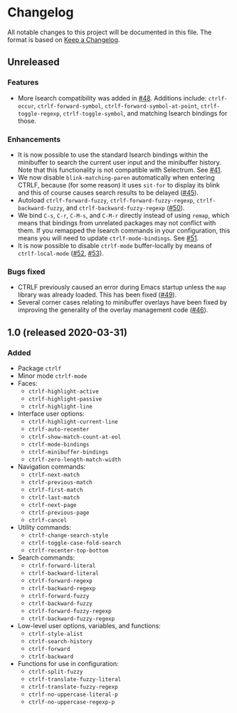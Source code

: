 # Changelog

All notable changes to this project will be documented in this file.
The format is based on [Keep a Changelog].

## Unreleased
### Features
* More Isearch compatibility was added in [#48]. Additions include:
  `ctrlf-occur`, `ctrlf-forward-symbol`,
  `ctrlf-forward-symbol-at-point`, `ctrlf-toggle-regexp`,
  `ctrlf-toggle-symbol`, and matching Isearch bindings for those.

### Enhancements
* It is now possible to use the standard Isearch bindings within the
  minibuffer to search the current user input and the minibuffer
  history. Note that this functionality is not compatible with
  Selectrum. See [#41].
* We now disable `blink-matching-paren` automatically when entering
  CTRLF, because (for some reason) it uses `sit-for` to display its
  blink and this of course causes search results to be delayed
  ([#45]).
* Autoload `ctrlf-forward-fuzzy`, `ctrlf-forward-fuzzy-regexp`,
  `ctrlf-backward-fuzzy`, and `ctrlf-backward-fuzzy-regexp` ([#50]).
* We bind `C-s`, `C-r`, `C-M-s`, and `C-M-r` directly instead of using
  `remap`, which means that bindings from unrelated packages may not
  conflict with them. If you remapped the Isearch commands in your
  configuration, this means you will need to update
  `ctrlf-mode-bindings`. See [#51].
* It is now possible to disable `ctrlf-mode` buffer-locally by means
  of `ctrlf-local-mode` ([#52], [#53]).

### Bugs fixed
* CTRLF previously caused an error during Emacs startup unless the
  `map` library was already loaded. This has been fixed ([#49]).
* Several corner cases relating to minibuffer overlays have been fixed
  by improving the generality of the overlay management code ([#46]).

[#41]: https://github.com/raxod502/ctrlf/issues/41
[#45]: https://github.com/raxod502/ctrlf/issues/45
[#46]: https://github.com/raxod502/ctrlf/issues/46
[#48]: https://github.com/raxod502/ctrlf/issues/48
[#49]: https://github.com/raxod502/ctrlf/issues/49
[#50]: https://github.com/raxod502/ctrlf/pull/50
[#51]: https://github.com/raxod502/ctrlf/issues/51
[#52]: https://github.com/raxod502/ctrlf/issues/52
[#53]: https://github.com/raxod502/ctrlf/pull/53

## 1.0 (released 2020-03-31)
### Added
* Package `ctrlf`
* Minor mode `ctrlf-mode`
* Faces:
    * `ctrlf-highlight-active`
    * `ctrlf-highlight-passive`
    * `ctrlf-highlight-line`
* Interface user options:
    * `ctrlf-highlight-current-line`
    * `ctrlf-auto-recenter`
    * `ctrlf-show-match-count-at-eol`
    * `ctrlf-mode-bindings`
    * `ctrlf-minibuffer-bindings`
    * `ctrlf-zero-length-match-width`
* Navigation commands:
    * `ctrlf-next-match`
    * `ctrlf-previous-match`
    * `ctrlf-first-match`
    * `ctrlf-last-match`
    * `ctrlf-next-page`
    * `ctrlf-previous-page`
    * `ctrlf-cancel`
* Utility commands:
    * `ctrlf-change-search-style`
    * `ctrlf-toggle-case-fold-search`
    * `ctrlf-recenter-top-bottom`
* Search commands:
    * `ctrlf-forward-literal`
    * `ctrlf-backward-literal`
    * `ctrlf-forward-regexp`
    * `ctrlf-backward-regexp`
    * `ctrlf-forward-fuzzy`
    * `ctrlf-backward-fuzzy`
    * `ctrlf-forward-fuzzy-regexp`
    * `ctrlf-backward-fuzzy-regexp`
* Low-level user options, variables, and functions:
    * `ctrlf-style-alist`
    * `ctrlf-search-history`
    * `ctrlf-forward`
    * `ctrlf-backward`
* Functions for use in configuration:
    * `ctrlf-split-fuzzy`
    * `ctrlf-translate-fuzzy-literal`
    * `ctrlf-translate-fuzzy-regexp`
    * `ctrlf-no-uppercase-literal-p`
    * `ctrlf-no-uppercase-regexp-p`

[keep a changelog]: https://keepachangelog.com/en/1.0.0/
